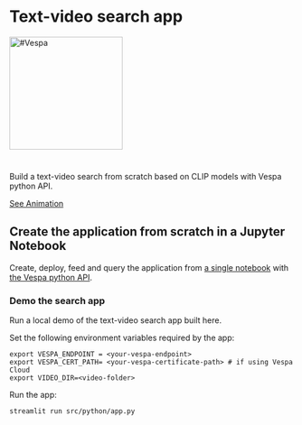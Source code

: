 
# Text-video search app

<picture>
  <source media="(prefers-color-scheme: dark)" srcset="https://assets.vespa.ai/logos/Vespa-logo-green-RGB.svg">
  <source media="(prefers-color-scheme: light)" srcset="https://assets.vespa.ai/logos/Vespa-logo-dark-RGB.svg">
  <img alt="#Vespa" width="200" src="https://assets.vespa.ai/logos/Vespa-logo-dark-RGB.svg" style="margin-bottom: 25px;">
</picture>

Build a text-video search from scratch based on CLIP models with Vespa python API.

[See Animation](https://data.vespa-cloud.com/sample-apps-data/video_demo.gif)

## Create the application from scratch in a Jupyter Notebook

Create, deploy, feed and query the application from [a single notebook](src/python/create-feed-query-text-video-search.ipynb)
with [the Vespa python API](https://pyvespa.readthedocs.io/en/latest/index.html).

### Demo the search app

Run a local demo of the text-video search app built here.

Set the following environment variables required by the app:
```
export VESPA_ENDPOINT = <your-vespa-endpoint>
export VESPA_CERT_PATH= <your-vespa-certificate-path> # if using Vespa Cloud
export VIDEO_DIR=<video-folder>
```

Run the app:
```
streamlit run src/python/app.py
```
